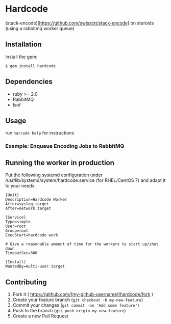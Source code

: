 # Hardcode

(stack-encode)[https://github.com/swisstxt/stack-encode] on steroids (using a rabbitmq worker queue)

## Installation

Install the gem:

    $ gem install hardcode

## Dependencies

- ruby >= 2.0
- RabbitMQ
- lsof

## Usage

run `harcode help` for instructions

### Example: Enqueue Encoding Jobs to RabbitMQ

## Running the worker in production

Put the following systemd configuration under /usr/lib/systemd/system/hardcode.service (for RHEL/CentOS 7) and adapt it to your needs:

```
[Unit]
Description=Hardcode Worker
After=syslog.target
After=network.target

[Service]
Type=simple
User=root
Group=root
ExecStart=hardcode work

# Give a reasonable amount of time for the workers to start up/shut down
TimeoutSec=300

[Install]
WantedBy=multi-user.target
```

## Contributing

1. Fork it ( https://github.com/[my-github-username]/hardcode/fork )
2. Create your feature branch (`git checkout -b my-new-feature`)
3. Commit your changes (`git commit -am 'Add some feature'`)
4. Push to the branch (`git push origin my-new-feature`)
5. Create a new Pull Request
